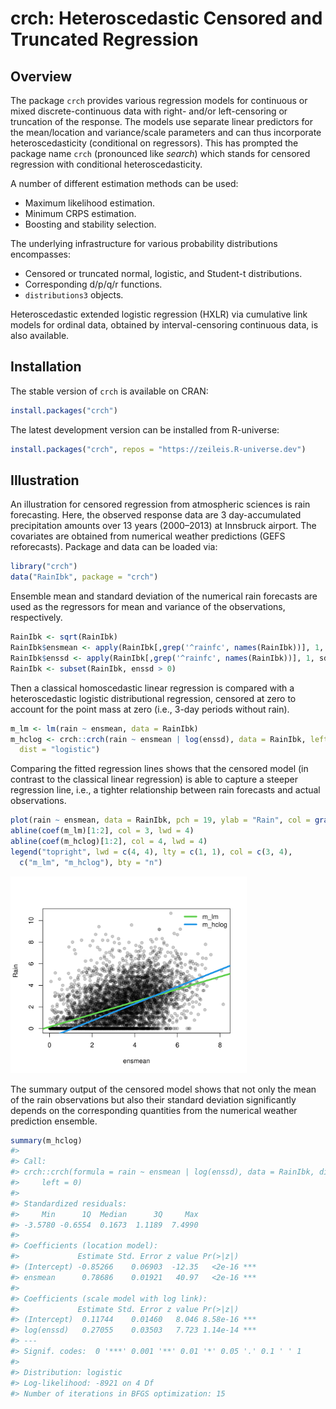 

<!-- README.md is generated from README.qmd via: quarto render README.qmd --to gfm -->

# crch: Heteroscedastic Censored and Truncated Regression

## Overview

The package `crch` provides various regression models for continuous or
mixed discrete-continuous data with right- and/or left-censoring or
truncation of the response. The models use separate linear predictors
for the mean/location and variance/scale parameters and can thus
incorporate heteroscedasticity (conditional on regressors). This has
prompted the package name `crch` (pronounced like *search*) which stands
for censored regression with conditional heteroscedasticity.

A number of different estimation methods can be used:

- Maximum likelihood estimation.
- Minimum CRPS estimation.
- Boosting and stability selection.

The underlying infrastructure for various probability distributions
encompasses:

- Censored or truncated normal, logistic, and Student-t distributions.
- Corresponding d/p/q/r functions.
- `distributions3` objects.

Heteroscedastic extended logistic regression (HXLR) via cumulative link
models for ordinal data, obtained by interval-censoring continuous data,
is also available.

## Installation

The stable version of `crch` is available on CRAN:

``` r
install.packages("crch")
```

The latest development version can be installed from R-universe:

``` r
install.packages("crch", repos = "https://zeileis.R-universe.dev")
```

## Illustration

An illustration for censored regression from atmospheric sciences is
rain forecasting. Here, the observed response data are 3 day-accumulated
precipitation amounts over 13 years (2000–2013) at Innsbruck airport.
The covariates are obtained from numerical weather predictions (GEFS
reforecasts). Package and data can be loaded via:

``` r
library("crch")
data("RainIbk", package = "crch")
```

Ensemble mean and standard deviation of the numerical rain forecasts are
used as the regressors for mean and variance of the observations,
respectively.

``` r
RainIbk <- sqrt(RainIbk)
RainIbk$ensmean <- apply(RainIbk[,grep('^rainfc', names(RainIbk))], 1, mean)
RainIbk$enssd <- apply(RainIbk[,grep('^rainfc', names(RainIbk))], 1, sd)
RainIbk <- subset(RainIbk, enssd > 0)
```

Then a classical homoscedastic linear regression is compared with a
heteroscedastic logistic distributional regression, censored at zero to
account for the point mass at zero (i.e., 3-day periods without rain).

``` r
m_lm <- lm(rain ~ ensmean, data = RainIbk)
m_hclog <- crch::crch(rain ~ ensmean | log(enssd), data = RainIbk, left = 0,
  dist = "logistic")
```

Comparing the fitted regression lines shows that the censored model (in
contrast to the classical linear regression) is able to capture a
steeper regression line, i.e., a tighter relationship between rain
forecasts and actual observations.

``` r
plot(rain ~ ensmean, data = RainIbk, pch = 19, ylab = "Rain", col = gray(0, alpha = 0.2))
abline(coef(m_lm)[1:2], col = 3, lwd = 4)
abline(coef(m_hclog)[1:2], col = 4, lwd = 4)
legend("topright", lwd = c(4, 4), lty = c(1, 1), col = c(3, 4),
  c("m_lm", "m_hclog"), bty = "n")
```

<img src="man/figures/README-visualization-1.png" style="width:75.0%" />

The summary output of the censored model shows that not only the mean of
the rain observations but also their standard deviation significantly
depends on the corresponding quantities from the numerical weather
prediction ensemble.

``` r
summary(m_hclog)
#> 
#> Call:
#> crch::crch(formula = rain ~ ensmean | log(enssd), data = RainIbk, dist = "logistic", 
#>     left = 0)
#> 
#> Standardized residuals:
#>     Min      1Q  Median      3Q     Max 
#> -3.5780 -0.6554  0.1673  1.1189  7.4990 
#> 
#> Coefficients (location model):
#>             Estimate Std. Error z value Pr(>|z|)    
#> (Intercept) -0.85266    0.06903  -12.35   <2e-16 ***
#> ensmean      0.78686    0.01921   40.97   <2e-16 ***
#> 
#> Coefficients (scale model with log link):
#>             Estimate Std. Error z value Pr(>|z|)    
#> (Intercept)  0.11744    0.01460   8.046 8.58e-16 ***
#> log(enssd)   0.27055    0.03503   7.723 1.14e-14 ***
#> ---
#> Signif. codes:  0 '***' 0.001 '**' 0.01 '*' 0.05 '.' 0.1 ' ' 1 
#> 
#> Distribution: logistic
#> Log-likelihood: -8921 on 4 Df
#> Number of iterations in BFGS optimization: 15
```

